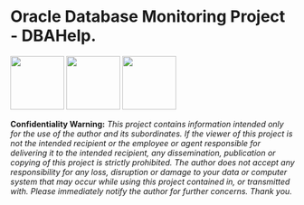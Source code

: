<h1>Oracle Database Monitoring Project - DBAHelp.</h1>
<p float="left">
  <img src="https://kinsta.com/wp-content/uploads/2018/05/what-is-php-3-1.png" height="95"/> 
  <img src="https://miro.medium.com/max/1400/1*rdgDuig_XRNw0xzvQqeBew.png" height="95"/> 
  <img src="https://upload.wikimedia.org/wikipedia/commons/6/6a/JavaScript-logo.png" height="95"/> 
</p>
<p>
<b>Confidentiality Warning:</b>
<em>This project contains information intended only for the use of the author and its subordinates.
If the viewer of this project is not the intended recipient or the employee or agent responsible for delivering it to the intended recipient,
any dissemination, publication or copying of this project is strictly prohibited. The author does not accept any responsibility for any loss,
disruption or damage to your data or computer system that may occur while using this project contained in, or transmitted with. 
Please immediately notify the author for further concerns. Thank you.</em>
</p>
